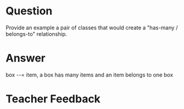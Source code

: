 # Question

Provide an example a pair of classes that would create a "has-many / belongs-to" relationship.

# Answer
box --= item, a box has many items and an item belongs to one box

# Teacher Feedback